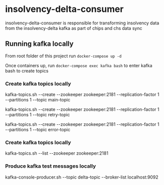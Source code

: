 insolvency-delta-consumer
=========================

insolvency-delta-consumer is responsible for transforming insolvency data from the insolvency-delta kafka as part of chips and chs data sync

## Running kafka locally
From root folder of this project run ```docker-compose up -d```

Once containers up, run ```docker-compose exec kafka bash``` to enter kafka bash to create topics

### Create kafka topics locally
kafka-topics.sh --create   --zookeeper zookeeper:2181   --replication-factor 1 --partitions 1   --topic main-topic

kafka-topics.sh --create   --zookeeper zookeeper:2181   --replication-factor 1 --partitions 1   --topic retry-topic

kafka-topics.sh --create   --zookeeper zookeeper:2181   --replication-factor 1 --partitions 1   --topic error-topic

### Create kafka topics locally
kafka-topics.sh --list --zookeeper zookeeper:2181

### Produce kafka test messages locally
kafka-console-producer.sh --topic delta-topic --broker-list localhost:9092